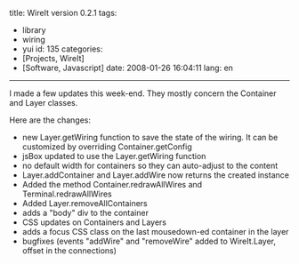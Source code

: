 title: WireIt version 0.2.1
tags:
- library
- wiring
- yui
id: 135
categories:
- [Projects, WireIt]
- [Software, Javascript]
date: 2008-01-26 16:04:11
lang: en
---

I made a few updates this week-end. They mostly concern the Container
and Layer classes.

Here are the changes:

*   new Layer.getWiring function to save the state of the wiring. It
can be customized by overriding Container.getConfig
*   jsBox updated to use the Layer.getWiring function
*   no default width for containers so they can auto-adjust to the
content
*   Layer.addContainer and Layer.addWire now returns the created
instance
*   Added the method Container.redrawAllWires and
Terminal.redrawAllWires
*   Added Layer.removeAllContainers
*   adds a "body" div to the container
*   CSS updates on Containers and Layers
*   adds a focus CSS class on the last mousedown-ed container in the
layer
*   bugfixes (events "addWire" and "removeWire" added to WireIt.Layer,
offset in the connections)